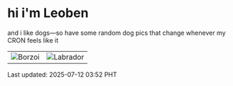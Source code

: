 # hi i'm Leoben

and i like dogs—so have some random dog pics that change whenever my CRON feels like it

|  |  |
|--------|----------|
| ![Borzoi](https://random-dog-vercel.vercel.app/api/random-borzoi?v=1752263568) | ![Labrador](https://random-dog-vercel.vercel.app/api/random-labrador?v=1752263568) |

Last updated: 2025-07-12 03:52 PHT

